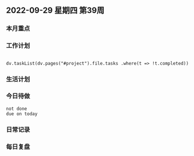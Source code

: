 
##  2022-09-29 星期四 第39周 

### 本月重点

### 工作计划
```dataview

dv.taskList(dv.pages("#project").file.tasks .where(t => !t.completed))
```



### 生活计划


### 今日待做
```tasks 
not done
due on today
```

### 日常记录




### 每日复盘




